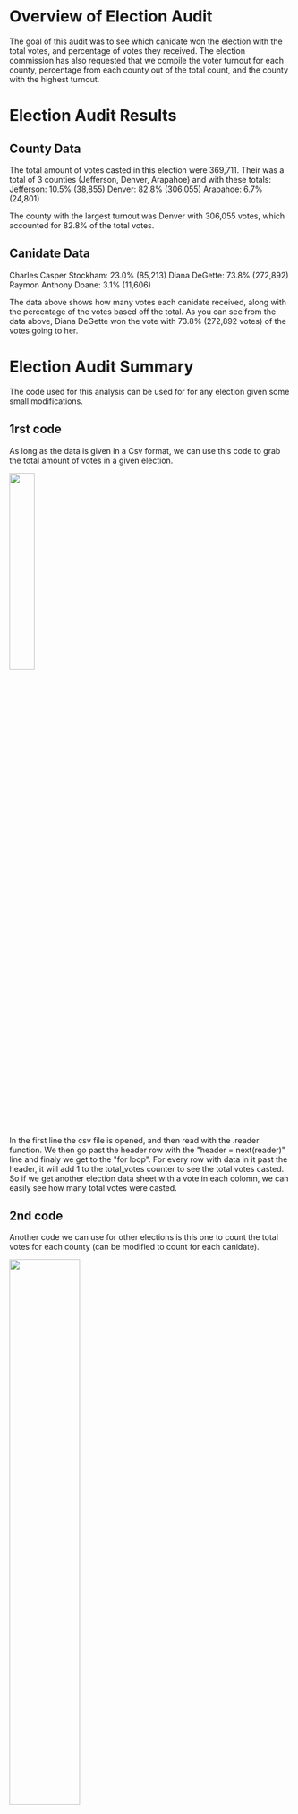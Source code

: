 # Overview of Election Audit
The goal of this audit was to see which canidate won the election with the total votes, and percentage of votes they received. The election commission has also requested that we compile the voter turnout for each county, percentage from each county out of the total count, and the county with the highest turnout.

# Election Audit Results
## County Data
The total amount of votes casted in this election were 369,711. Their was a total of 3 counties (Jefferson, Denver, Arapahoe) and with these totals:
Jefferson: 10.5% (38,855)
Denver: 82.8% (306,055)
Arapahoe: 6.7% (24,801)

The county with the largest turnout was Denver with 306,055 votes, which accounted for 82.8% of the total votes.

## Canidate Data
Charles Casper Stockham: 23.0% (85,213)
Diana DeGette: 73.8% (272,892)
Raymon Anthony Doane: 3.1% (11,606)

The data above shows how many votes each canidate received, along with the percentage of the votes based off the total. As you can see from the data above, Diana DeGette won the vote with 73.8% (272,892 votes) of the votes going to her. 

# Election Audit Summary
The code used for this analysis can be used for for any election given some small modifications. 

## 1rst code
As long as the data is given in a Csv format, we can use this code to grab the total amount of votes in a given election.

<img src= "https://github.com/DAsInDavid1/Module_3_Challenge/blob/main/Total_vote_counter.png" width=30% height=30%>

In the first line the csv file is opened, and then read with the .reader function. We then go past the header row with the "header = next(reader)" line and finaly we get to the "for loop". For every row with data in it past the header, it will add 1 to the total_votes counter to see the total votes casted. So if we get another election data sheet with a vote in each colomn, we can easily see how many total votes were casted.

## 2nd code
Another code we can use for other elections is this one to count the total votes for each county (can be modified to count for each canidate).

<img src= "https://github.com/DAsInDavid1/Module_3_Challenge/blob/main/County_vote_counter.png" width=50% height=50%>

This code will first see every every county listed in the county_votes dictionary, and since we previously listed each county in it, it knows that thier are 3 counties we need to keep track of. The C-votes = county_votes[county] line will add up all the votes casted in that county. Next the we will get the percentage of the votes casted in that county by using C_votes / total_votes * 100. We make sure to have the votes as float variables since percentages are always floats. Nest we seee each coutny results using the dictioanry {county}, having the percentage of the county as C_vot_percentage come out to 1 decimal point with .1f. then we make sure the total votes coutned in that county with C_votes has a comma to cleary indicate when the vote is in the thousands. The very last "if" statement shows the winnning county by going through all them and if one county is bigger then the other, then that county becomes "largest_county_turnout" variable.

These codes will easily be able to show the total number of votes, along with how many votes each county casted for any election.

